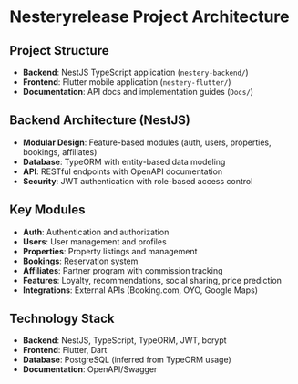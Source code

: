 # Nesteryrelease Project Architecture

## Project Structure
- **Backend**: NestJS TypeScript application (`nestery-backend/`)
- **Frontend**: Flutter mobile application (`nestery-flutter/`)
- **Documentation**: API docs and implementation guides (`Docs/`)

## Backend Architecture (NestJS)
- **Modular Design**: Feature-based modules (auth, users, properties, bookings, affiliates)
- **Database**: TypeORM with entity-based data modeling
- **API**: RESTful endpoints with OpenAPI documentation
- **Security**: JWT authentication with role-based access control

## Key Modules
- **Auth**: Authentication and authorization
- **Users**: User management and profiles
- **Properties**: Property listings and management
- **Bookings**: Reservation system
- **Affiliates**: Partner program with commission tracking
- **Features**: Loyalty, recommendations, social sharing, price prediction
- **Integrations**: External APIs (Booking.com, OYO, Google Maps)

## Technology Stack
- **Backend**: NestJS, TypeScript, TypeORM, JWT, bcrypt
- **Frontend**: Flutter, Dart
- **Database**: PostgreSQL (inferred from TypeORM usage)
- **Documentation**: OpenAPI/Swagger